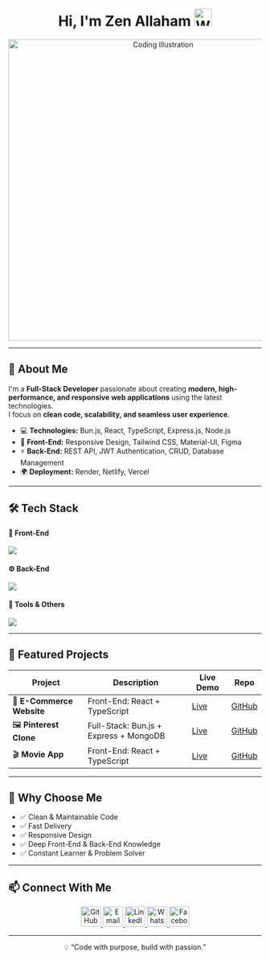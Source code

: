<h1 align="center">Hi, I'm Zen Allaham <img src="https://media.giphy.com/media/xUPGcoo3H57e4K8A2Y/giphy.gif" width="35" alt="Waving Hand" /></h1>

<p align="center">
  <img src="https://cdn.dribbble.com/users/1162077/screenshots/3848914/programmer.gif" width="600" alt="Coding Illustration"/>
</p>

---

## 🧠 About Me
I'm a **Full-Stack Developer** passionate about creating **modern, high-performance, and responsive web applications** using the latest technologies.  
I focus on **clean code, scalability, and seamless user experience**.

- 💻 **Technologies:** Bun.js, React, TypeScript, Express.js, Node.js  
- 🎨 **Front-End:** Responsive Design, Tailwind CSS, Material-UI, Figma  
- ⚡ **Back-End:** REST API, JWT Authentication, CRUD, Database Management  
- 🌍 **Deployment:** Render, Netlify, Vercel  

---

## 🛠️ Tech Stack

#### 🚀 Front-End
<p align="left">
  <img src="https://skillicons.dev/icons?i=html,css,js,ts,react,nextjs,tailwind,redux" />
</p>

#### ⚙️ Back-End
<p align="left">
  <img src="https://skillicons.dev/icons?i=nodejs,express,mongodb,postgres,bun" />
</p>

#### 🧰 Tools & Others
<p align="left">
  <img src="https://skillicons.dev/icons?i=git,github,vscode,figma,postman" />
</p>

---

## 💼 Featured Projects

| Project | Description | Live Demo | Repo |
|---------|-------------|-----------|------|
| 🛒 **E-Commerce Website** | Front-End: React + TypeScript | [Live](https://your-ecommerce-site.com) | [GitHub](https://github.com/ZenZN99/Amazon-store) |
| 🖼️ **Pinterest Clone** | Full-Stack: Bun.js + Express + MongoDB | [Live](https://your-pinterest-clone.netlify.app) | [GitHub](https://github.com/ZenZN99/Pinterest-clone) |
| 🎬 **Movie App** | Front-End: React + TypeScript | [Live](https://movies-app-1o.netlify.app/) | [GitHub](https://github.com/ZenZN99/Movie-App) |

---

## 🌟 Why Choose Me
- ✅ Clean & Maintainable Code  
- ✅ Fast Delivery  
- ✅ Responsive Design  
- ✅ Deep Front-End & Back-End Knowledge  
- ✅ Constant Learner & Problem Solver  

---

## 📫 Connect With Me
<p align="center">
  <a href="https://github.com/ZenZN99" target="_blank">
    <img src="https://skillicons.dev/icons?i=github" width="40" alt="GitHub"/>
  </a>
  <a href="mailto:hxfhfucicic@gmail.com" target="_blank">
    <img src="https://cdn-icons-png.flaticon.com/512/732/732200.png" width="40" alt="Email"/>
  </a>
  <a href="https://www.linkedin.com/in/zen-allaham-789907370/" target="_blank">
    <img src="https://skillicons.dev/icons?i=linkedin" width="40" alt="LinkedIn"/>
  </a>
  <a href="https://wa.me/905546726683" target="_blank">
    <img src="https://cdn-icons-png.flaticon.com/512/733/733585.png" width="40" alt="WhatsApp"/>
  </a>
  <a href="https://www.facebook.com/profile.php?id=61579430121762" target="_blank">
    <img src="https://cdn-icons-png.flaticon.com/512/733/733547.png" width="40" alt="Facebook"/>
  </a>
</p>

---

<p align="center">
  💡 “Code with purpose, build with passion.”  
</p>
